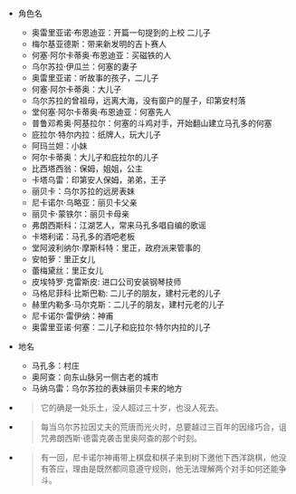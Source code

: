 - 角色名
  - 奥雷里亚诺·布恩迪亚：开篇一句提到的上校 二儿子
  - 梅尔基亚德斯：带来新发明的吉卜赛人
  - 何塞·阿尔卡蒂奥·布恩迪亚：买磁铁的人
  - 乌尔苏拉·伊瓜兰：何塞的妻子
  - 奥雷里亚诺：听故事的孩子，二儿子
  - 何塞·阿尔卡蒂奥：大儿子
  - 乌尔苏拉的曾祖母，远离大海，没有窗户的屋子，印第安村落
  - 堂何塞·阿尔卡蒂奥·布恩迪亚：何塞先人
  - 普鲁邓希奥·阿基拉尔：何塞的斗鸡对手，开始翻山建立马孔多的何塞
  - 庇拉尔·特尔内拉：纸牌人，玩大儿子
  - 阿玛兰妲：小妹
  - 阿尔卡蒂奥：大儿子和庇拉尔的儿子
  - 比西塔西翁：保姆，姐姐，公主
  - 卡塔乌雷：印第安人保姆，弟弟，王子
  - 丽贝卡：乌尔苏拉的远房表妹
  - 尼卡诺尔·乌略亚：丽贝卡父亲
  - 丽贝卡·蒙铁尔：丽贝卡母亲
  - 弗朗西斯科：江湖艺人，常来马孔多唱自编的歌谣
  - 卡塔利诺：马孔多的酒吧老板
  - 堂阿波利纳尔·摩斯科特：里正，政府派来管事的
  - 安帕萝：里正女儿
  - 蕾梅黛丝：里正女儿
  - 皮埃特罗·克雷斯皮: 进口公司安装钢琴技师
  - 马格尼菲科·比斯巴勒: 二儿子的朋友，建村元老的儿子
  - 赫里内勒多·马尔克斯：二儿子的朋友，建村元老的儿子
  - 尼卡诺尔·雷伊纳：神甫
  - 奥雷里亚诺·何塞：二儿子和庇拉尔·特尔内拉的儿子

- 地名
  - 马孔多：村庄
  - 奥阿查：向东山脉另一侧古老的城市
  - 马纳乌雷：乌尔苏拉的表妹丽贝卡来的地方

- > 它的确是一处乐土，没人超过三十岁，也没人死去。

- > 每当乌尔苏拉因丈夫的荒唐而光火时，总要越过三百年的因缘巧合，诅咒弗朗西斯·德雷克袭击里奥阿查的那个时刻。

- > 有一回，尼卡诺尔神甫带上棋盘和棋子来到树下邀他下西洋跳棋，他没有答应，理由是既然都同意遵守规则，他无法理解两个对手如何还能争斗。